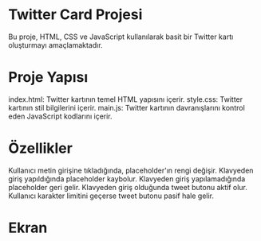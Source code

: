 # Twitter Card Projesi

Bu proje, HTML, CSS ve JavaScript kullanılarak basit bir Twitter kartı oluşturmayı amaçlamaktadır.


# Proje Yapısı

index.html: Twitter kartının temel HTML yapısını içerir.
style.css: Twitter kartının stil bilgilerini içerir.
main.js: Twitter kartının davranışlarını kontrol eden JavaScript kodlarını içerir.


# Özellikler

Kullanıcı metin girişine tıkladığında, placeholder'ın rengi değişir.
Klavyeden giriş yapıldığında placeholder kaybolur.
Klavyeden giriş yapılamadığında placeholder geri gelir.
Klavyeden giriş olduğunda tweet butonu aktif olur.
Kullanıcı karakter limitini geçerse tweet butonu pasif hale gelir.


# Ekran 

[](https://github.com/omergzlaydn/TwitterCard/blob/main/twitter.gif)